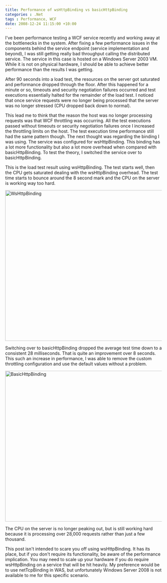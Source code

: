 ```yaml
---
title: Performance of wsHttpBinding vs basicHttpBinding
categories : .Net
tags : Performance, WCF
date: 2008-12-24 11:15:00 +10:00
---
```


<p>
I&#39;ve been performance testing a WCF service recently and working away at the bottlenecks in the system. After fixing a few performance issues in the components behind the service endpoint (service implementation and beyond), I was still getting really bad throughput calling the distributed service. The service in this case is hosted on a Windows Server 2003 VM. While it is not on physical hardware, I should be able to achieve better performance than the results I was getting.
</p>
<p>
After 90 seconds into a load test, the resources on the server got saturated and performance dropped through the floor. After this happened for a minute or so, timeouts and security negotiation failures occurred and test executions essentially halted for the remainder of the load test. I noticed that once service requests were no longer being processed that the server was no longer stressed (CPU dropped back down to normal).
</p>
<p>
This lead me to think that the reason the host was no longer processing requests was that WCF throttling was occurring. All the test executions passed without timeouts or security negotiation failures once I increased the throttling limits on the host. The test execution time performance still had the same pattern though. The next thought was regarding the binding I was using. The service was configured for wsHttpBinding. This binding has a lot more functionality but also a lot more overhead when compared with basicHttpBinding. To test the theory, I switched the service over to basicHttpBinding.
</p>
<p>
This is the load test result using wsHttpBinding. The test starts well, then the CPU gets saturated dealing with the wsHttpBinding overhead. The test time starts to bounce around the 8 second mark and the CPU on the server is working way too hard.
</p>
<p>
<a href="//blogfiles/WindowsLiveWriter/PerformanceofwsHttpBindingvsbasicHttpBin_9E5E/WsHttpBinding_2.jpg"><img style="border: 0px" src="//blogfiles/WindowsLiveWriter/PerformanceofwsHttpBindingvsbasicHttpBin_9E5E/WsHttpBinding_thumb.jpg" border="0" alt="WsHttpBinding" width="626" height="484" /></a>
</p>
<p>
Switching over to basicHttpBinding dropped the average test time down to a consistent 28 milliseconds. That is quite an improvement over 8 seconds. This such an increase in performance, I was able to remove the custom throttling configuration and use the default values without a problem.
</p>
<p>
<a href="//blogfiles/WindowsLiveWriter/PerformanceofwsHttpBindingvsbasicHttpBin_9E5E/BasicHttpBinding_2.jpg"><img style="border: 0px" src="//blogfiles/WindowsLiveWriter/PerformanceofwsHttpBindingvsbasicHttpBin_9E5E/BasicHttpBinding_thumb.jpg" border="0" alt="BasicHttpBinding" width="624" height="484" /></a> 
</p>
<p>
The CPU on the server is no longer peaking out, but is still working hard because it is processing over 28,000 requests rather than just a few thousand.
</p>
<p>
This post isn&#39;t intended to scare you off using wsHttpBinding. It has its place, but if you don&#39;t require its functionality, be aware of the performance implication. You may need to scale up your hardware if you do require wsHttpBinding on a service that will be hit heavily. My preference would be to use netTcpBinding in WAS, but unfortunately Windows Server 2008 is not available to me for this specific scenario.
</p>

